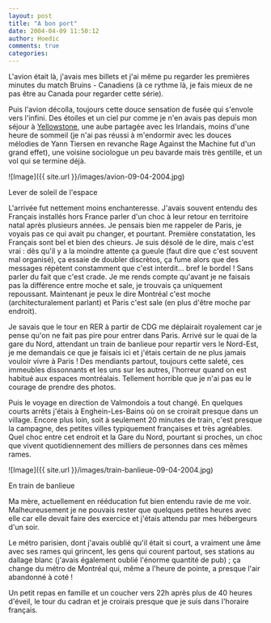 ```yaml
---
layout: post
title: "A bon port"
date: 2004-04-09 11:50:12
author: Hoedic
comments: true
categories: 
---
```



L'avion était là, j'avais mes billets et j'ai même pu regarder les premières minutes du match Bruins - Canadiens (à ce rythme là, je fais mieux de ne pas être au Canada pour regarder cette série).

Puis l'avion décolla, toujours cette douce sensation de fusée qui s'envole vers l'infini. Des étoiles et un ciel pur comme je n'en avais pas depuis mon séjour à [Yellowstone](../yellowtone/), une aube partagée avec les Irlandais, moins d'une heure de sommeil (je n'ai pas réussi à m'endormir avec les douces mélodies de Yann Tiersen en revanche Rage Against the Machine fut d'un grand effet), une voisine sociologue un peu bavarde mais très gentille, et un vol qui se termine déjà.

![Image]({{ site.url }}/images/avion-09-04-2004.jpg)
<div class="photoattrib">Lever de soleil de l'espace</div>



L'arrivée fut nettement moins enchanteresse. J'avais souvent entendu des Français installés hors France parler d'un choc à leur retour en territoire natal après plusieurs années. Je pensais bien me rappeler de Paris, je voyais pas ce qui avait pu changer, et pourtant. Première constatation, les Français sont bel et bien des chieurs. Je suis désolé de le dire, mais c'est vrai : dès qu'il y a la moindre attente ça gueule (faut dire que c'est souvent mal organisé), ça essaie de doubler discrètos, ça fume alors que des messages répètent constamment que c'est interdit... bref le bordel ! Sans parler du fait que c'est crade. Je me rends compte qu'avant je ne faisais pas la différence entre moche et sale, je trouvais ça uniquement repoussant. Maintenant je peux le dire Montréal c'est moche (architecturalement parlant) et Paris c'est sale (en plus d'être moche par endroit).

Je savais que le tour en RER à partir de CDG me déplairait royalement car je pense qu'on ne fait pas pire pour entrer dans Paris. Arrivé sur le quai de la gare du Nord, attendant un train de banlieue pour repartir vers le Nord-Est, je me demandais ce que je faisais ici et j'étais certain de ne plus jamais vouloir vivre à Paris ! Des mendiants partout, toujours cette saleté, ces immeubles dissonnants et les uns sur les autres, l'horreur quand on est habitué aux espaces montréalais. Tellement horrible que je n'ai pas eu le courage de prendre des photos.

Puis le voyage en direction de Valmondois a tout changé. En quelques courts arrêts j'étais à Enghein-Les-Bains où on se croirait presque dans un village. Encore plus loin, soit à seulement 20 minutes de train, c'est presque la campagne, des petites villes typiquement françaises et très agréables. Quel choc entre cet endroit et la Gare du Nord, pourtant si proches, un choc que vivent quotidiennement des milliers de personnes dans ces mêmes rames.

![Image]({{ site.url }}/images/train-banlieue-09-04-2004.jpg)
<div class="photoattrib">En train de banlieue</div>



Ma mère, actuellement en rééducation fut bien entendu ravie de me voir. Malheureusement je ne pouvais rester que quelques petites heures avec elle car elle devait faire des exercice et j'étais attendu par mes hébergeurs d'un soir.

Le métro parisien, dont j'avais oublié qu'il était si court, a vraiment une âme avec ses rames qui grincent, les gens qui courent partout, ses stations au dallage blanc (j'avais également oublié l'énorme quantité de pub) ; ça change du métro de Montréal qui, même a l'heure de pointe, a presque l'air abandonné à coté !

Un petit repas en famille et un coucher vers 22h après plus de 40 heures d'éveil, le tour du cadran et je croirais presque que je suis dans l'horaire français.